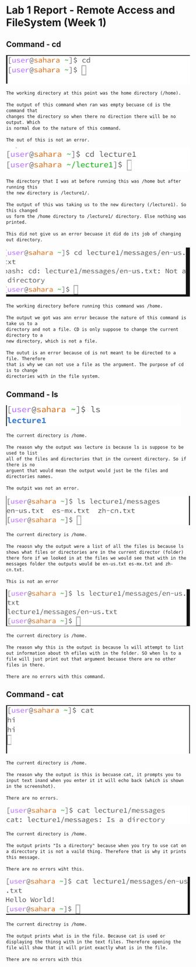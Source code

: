 # Lab 1 Report -  Remote Access and FileSystem (Week 1)

##  Command - cd 

![Image](https://raw.githubusercontent.com/viviantran706/cse15l-lab-report/main/Screenshot%202023-10-04%20152300.png)
```
The working directory at this point was the home directory (/home).

The output of this command when ran was empty becuase cd is the command that
changes the directory so when there no direction there will be no output. Which
is normal due to the nature of this command.

The out of this is not an error.
```

![Image](https://raw.githubusercontent.com/viviantran706/cse15l-lab-report/main/Screenshot%202023-10-04%20152656.png)
```
The directory that I was at before running this was /home but after running this
the new directory is /lecture1/.

The output of this was taking us to the new directory (/lecture1). So this changed
us form the /home directory to /lecture1/ directory. Else nothing was printed.

This did not give us an error becuase it did do its job of changing out directory.
```

![Image](https://raw.githubusercontent.com/viviantran706/cse15l-lab-report/main/Screenshot%202023-10-04%20153729.png)
```
The working directory before running this command was /home.

The output we got was ann error because the nature of this command is take us to a
directory and not a file. CD is only suppose to change the current directory to a
new directory, which is not a file.

The outut is an error because cd is not meant to be directed to a file. Therefore
that is why we can not use a file as the argument. The purpose of cd is to change
directories with in the file system.
```



## Command - ls

![Image](https://raw.githubusercontent.com/viviantran706/cse15l-lab-report/main/Screenshot%202023-10-04%20153913.png)
```
The current directory is /home.

The reason why the output was lecture is because ls is suppose to be used to list
all of the files and directories that in the cureent directory. So if there is no
arguent that would mean the output would just be the files and directories names.

The outpit was not an error.
```

![Image](https://raw.githubusercontent.com/viviantran706/cse15l-lab-report/main/Screenshot%202023-10-04%20153923.png)
```
The current directory is /home.

The reaosn why the output were a list of all the files is because ls shows what files or directories are in the current director (folder) there fore if we looked in at the files we would see that with in the messages folder the outputs would be en-us.txt es-mx.txt and zh-cn.txt.

This is not an error
```
![Images](https://raw.githubusercontent.com/viviantran706/cse15l-lab-report/main/Screenshot%202023-10-04%20153947.png) 
```
The current directory is /home.

The reason why this is the output is because ls will attempt to list out information about th efiles with in the folder. SO when ls to a file will just print out that argument becuase there are no other files in there.

There are no errors with this command.
```

## Command - cat

![Images](https://raw.githubusercontent.com/viviantran706/cse15l-lab-report/main/Screenshot%202023-10-04%20220730.png)
```
The current directory is /home.

The reason why the output is this is becuase cat, it prompts you to input text inand when you enter it it will echo back (which is shown in the screenshot).

There are no errors.
```

![Images](https://raw.githubusercontent.com/viviantran706/cse15l-lab-report/main/Screenshot%202023-10-04%20154137.png)

```
The current directory is /home.

The output prints "Is a directory" because when you try to use cat on a direcctory it is not a vaild thing. Therefore that is why it prints this message.

There are no errors wiht this.
```

![Images](https://raw.githubusercontent.com/viviantran706/cse15l-lab-report/main/Screenshot%202023-10-04%20154155.png)
```
The current directroy is /home.

The output prints what is in the file. Because cat is used or displaying the thinsg with in the text files. Therefore opening the file will show that it will print exactly what is in the file.

There are no errors with this
```



